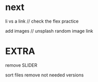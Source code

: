 # next

li vs a link  // check the flex practice

add images  // unsplash random image link



# EXTRA

remove SLIDER

sort files remove not needed versions